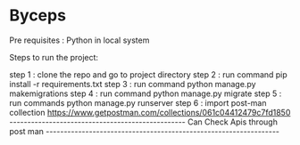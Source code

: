 # Byceps

Pre requisites : Python in local system

Steps to run the project:

step 1 : clone the repo and go to project directory
step 2 : run command pip install -r requirements.txt
step 3 : run command python manage.py makemigrations 
step 4 : run command python manage.py migrate
step 5 : run commands python manage.py runserver
step 6 : import post-man collection https://www.getpostman.com/collections/061c04412479c7fd1850
------------------------------------------------- Can Check Apis  through post man -----------------------------------------------------------------
